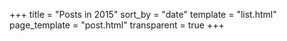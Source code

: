 +++
title = "Posts in 2015"
sort_by = "date"
template = "list.html"
page_template = "post.html"
transparent = true
+++
